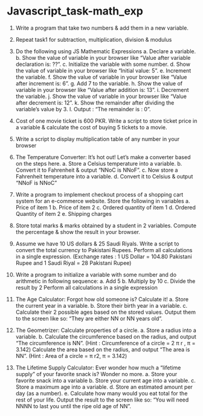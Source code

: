 # Javascript_task-math_exp

1) Write a program that take two numbers & add them in a 
new variable.

2) Repeat task1 for subtraction, multiplication, division &
modulus

3) Do the following using JS Mathematic Expressions
a. Declare a variable.
b. Show the value of variable in your browser like “Value
after variable declaration is: ??”.
c. Initialize the variable with some number.
d. Show the value of variable in your browser like “Initial
value: 5”.
e. Increment the variable.
f. Show the value of variable in your browser like “Value
after increment is: 6”.
g. Add 7 to the variable.
h. Show the value of variable in your browser like “Value
after addition is: 13”.
i. Decrement the variable.
j. Show the value of variable in your browser like “Value
after decrement is: 12”.
k. Show the remainder after dividing the variable’s value 
by 3. 
l. Output : “The remainder is : 0”.

4) Cost of one movie ticket is 600 PKR. Write a script to 
store
ticket price in a variable & calculate the cost of buying 5 
tickets
to a movie.

5) Write a script to display multiplication table of any 
number in your browser

6) The Temperature Converter: It’s hot out! Let’s make a 
converter based on the steps here.
a. Store a Celsius temperature into a variable.
b. Convert it to Fahrenheit & output “NNoC is NNoF”.
c. Now store a Fahrenheit temperature into a variable.
d. Convert it to Celsius & output “NNoF is NNoC”

7) Write a program to implement checkout process of a 
shopping cart system for an e-commerce website. Store 
the following in variables
a. Price of item 1
b. Price of item 2
c. Ordered quantity of item 1
d. Ordered Quantity of item 2
e. Shipping charges

8) Store total marks & marks obtained by a student in 2 
variables. Compute the percentage & show the result in 
your browser.

9) Assume we have 10 US dollars & 25 Saudi Riyals. Write a 
script to convert the total currency to Pakistani Rupees. 
Perform all calculations in a single expression.
(Exchange rates : 1 US Dollar = 104.80 Pakistani Rupee 
and 1 Saudi Riyal = 28 Pakistani Rupee)

10) Write a program to initialize a variable with some 
number and do arithmetic in following sequence:
a. Add 5
b. Multiply by 10
c. Divide the result by 2
Perform all calculations in a single expression

11) The Age Calculator: Forgot how old someone is? 
Calculate it!
a. Store the current year in a variable.
b. Store their birth year in a variable.
c. Calculate their 2 possible ages based on the stored 
values.
Output them to the screen like so: “They are either NN or NN
years old”.

12) The Geometrizer: Calculate properties of a circle.
a. Store a radius into a variable.
b. Calculate the circumference based on the radius, and
output “The circumference is NN”.
(Hint : Circumference of a circle = 2 π r , π = 3.142)
Calculate the area based on the radius, and output “The 
area is NN”. (Hint : Area of a circle = π r2, π = 3.142)

13) The Lifetime Supply Calculator: Ever wonder how
much a “lifetime supply” of your favorite snack is? 
Wonder no more.
a. Store your favorite snack into a variable
b. Store your current age into a variable.
c. Store a maximum age into a variable.
d. Store an estimated amount per day (as a number).
e. Calculate how many would you eat total for the rest of
your life.
Output the result to the screen like so: “You will need 
NNNN to last you until the ripe old age of NN”.


